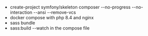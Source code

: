 - create-project symfony/skeleton composer --no-progress --no-interaction --ansi --remove-vcs
- docker compose with php 8.4 and nginx
- sass bundle
- sass:build --watch in the compose file
